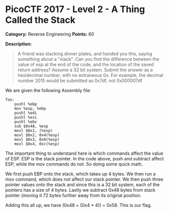 # PicoCTF 2017 - Level 2 - A Thing Called the Stack

**Category:** Reverse Engineering **Points:** 60

**Description:**

> A friend was stacking dinner plates, and handed you this, saying something about a 
> "stack". Can you find the difference between the value of esp at the end of the code, 
> and the location of the saved return address? Assume a 32 bit system. Submit the answer 
> as a hexidecimal number, with no extraneous 0s. For example, the decimal number 2015 
> would be submitted as 0x7df, not 0x000007df

We are given the following Assembly file:

```
foo:
    pushl %ebp
    mov %esp, %ebp
    pushl %edi
    pushl %esi
    pushl %ebx
    sub $0x48, %esp
    movl $0x1, (%esp)
    movl $0x2, 0x4(%esp)
    movl $0x3, 0x8(%esp)
    movl $0x4, 0xc(%esp)
```

The important thing to understand here is which commands affect the value of ESP. ESP is
the stack pointer. In the code above, push and subtract affect ESP, while the mov
commands do not. So doing some quick math.

We first push EBP onto the stack, which takes up 4 bytes. We then run a mov command, which
does not affect our stack pointer. We then push three pointer values onto the stack and
since this is a 32 bit system, each of the pointers has a size of 4 bytes. Lastly we
subtract 0x48 bytes from stack pointer (moving it 72 bytes further away from its
original position.

Adding this all up, we have (0x48 + (0x4 * 4)) = 0x58. This is our flag.